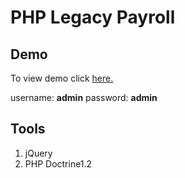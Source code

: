 PHP Legacy Payroll
==================

## Demo

To view demo click [here.](http://pitsolu.dx.am/phpayroll/client/index.html)

username: **admin**
password: **admin**

## Tools

1. jQuery
2. PHP Doctrine1.2
